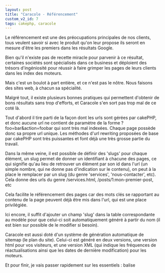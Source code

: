 ```yaml
---
layout: post
title: "Caracole - Référencement"
custom_v2_id: 7
tags: cakephp, caracole
---
```


Le référencement est une des préocupations principales de nos clients, tous
veulent savoir si avec le produit qu'on leur propose ils seront en mesure
d'être les premiers dans les résultats Google.

Bien qu'il n'existe pas de recette miracle pour parvenir à ce résultat,
certaines sociétés sont spécialisés dans ce business et déploient des trésors
d'ingéniosité pour réussir à faire grimper les pages de leurs clients dans les
index des moteurs.

Mais c'est un boulot à part entière, et ce n'est pas le nôtre. Nous faisons
des sites web, à chacun sa spécialité.

Malgré tout, il existe plusieurs bonnes pratiques qui permettent d'obtenir de
bons résultats sans trop d'efforts, et Caracole s'en sort pas trop mal de ce
coté là.

Tout d'abord il tire parti de la façon dont les urls sont gérées par cakePHP,
et donc aucune url ne contient de paramètre de la forme ?foo=bar&action=foobar
qui sont très mal indexées. Chaque page possède donc sa propre url unique. Les
méthodes d'url rewriting proposées de base par cakePHP sont très puissantes et
font déjà une très grosse partie du travail.

Dans la même veine, il est possible de définir des 'slugs' pour chaque
élément, un slug permet de donner un identifiant à chacune des pages, ce qui
signifie qu'au lieu de retrouver un élément par son id dans l'url (un simple
nombre, qui ne donne pas d'indication sur le contenu), on peut à la place le
remplacer par un slug (du genre 'services', 'nous-contacter', etc). Cela donne
des urls du genre /services.html, /posts/1:mon-premier-post, etc

Cela facilite le référencement des pages car des mots clés se rapportant au
contenu de la page peuvent déjà être mis dans l'url, qui est une place
privilégiée.

Ici encore, il suffit d'ajouter un champ 'slug' dans la table correspondante
au modèle pour que celui-ci soit automatiquement généré à partir du nom (il
est bien sur possible de le modifier si besoin).

Caracole est aussi doté d'un système de génération automatique de sitemap (le
plan du site). Celui-ci est généré en deux versions, une version html pour vos
visiteurs, et une version XML (qui indique les fréquences de réactualisations
ainsi que les dates de dernière modification) pour les moteurs.

Et pour finir, je vais passer rapidement sur les essentiels : balise <title>
et meta description différents pour chaque page, fichier robots.txt, texte
alternatif sur les images et accessibilité du markup HTML mais bien sur,
Caracole se charge de tout cela aussi.